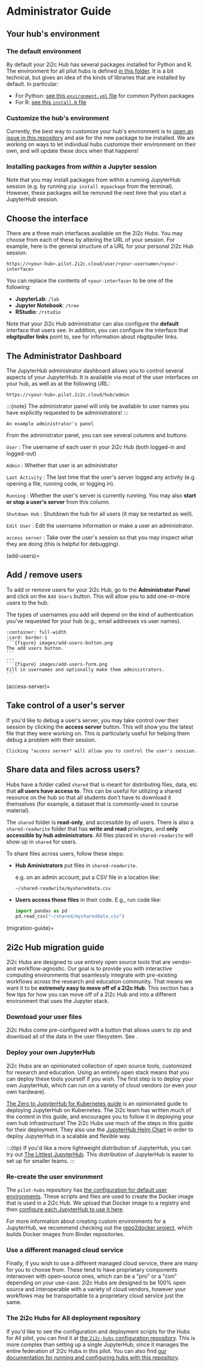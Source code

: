 # Administrator Guide

## Your hub's environment

### The default environment

By default your 2i2c Hub has several packages installed for Python and R. The environment for all pilot hubs is defined [in this folder](https://github.com/2i2c-org/low-touch-hubs/tree/master/image). It is a bit technical, but gives an idea of the kinds of libraries that are installed by default. In particular:

- For Python: [see this `environment.yml` file](https://github.com/2i2c-org/low-touch-hubs/blob/master/image/environment.yml) for common Python packages
- For R: [see this `install.R` file](https://github.com/2i2c-org/low-touch-hubs/blob/master/image/install.R)

### Customize the hub's environment

Currently, the best way to customize your hub's environment is to [open an issue in this repository](https://github.com/2i2c-org/pilot/issues/new?labels=enhancement&template=tech-request.md) and ask for the new package to be installed. We are working on ways to let individual hubs customize their environment on their own, and will update these docs when that happens!

### Installing packages from *within* a Jupyter session

Note that you may install packages from within a running JupyterHub session (e.g. by running `pip install mypackage` from the terminal). However, these packages will be removed the next time that you start a JupyterHub session.

## Choose the interface

There are a three main interfaces available on the 2i2c Hubs. You may choose from each of these by altering the URL of your session. For example, here is the general structure of a URL for your personal 2i2c Hub session:

```
https://<your-hub>.pilot.2i2c.cloud/user/<your-username>/<your-interface>
```

You can replace the contents of `<your-interface>` to be one of the following:

- **JupyterLab**: `/lab`
- **Jupyter Notebook**: `/tree`
- **RStudio**: `/rstudio`

Note that your 2i2c Hub administrator can also configure the **default** interface that users see. In addition, you can configure the interface that **nbgitpuller links** point to, see [](include-content) for information about nbgitpuller links.

## The Administrator Dashboard

The JupyterHub administrator dashboard allows you to control several aspects of your JupyterHub. It is available via most of the user interfaces on your hub, as well as at the following URL:

```
https://<your-hub>.pilot.2i2c.cloud/hub/admin
```

:::{note}
The administrator panel will only be available to user names you have explicitly requested to be administrators!
:::

```{figure} images/admin-panel.png
An example administrator's panel
```

From the administrator panel, you can see several columns and buttons:

`User`
: The username of each user in your 2i2c Hub (both logged-in and logged-out)

`Admin`
: Whether that user is an administrator

`Last Activity`
: The last time that the user's server logged any activity (e.g. opening a file, running code, or logging in).

`Running`
: Whether the user's server is currently running. You may also **start or stop a user's server** from this column.

`Shutdown Hub`
: Shutdown the hub for all users (it may be restarted as well).

`Edit User`
: Edit the username information or make a user an administrator.

`access server`
: Take over the user's session so that you may inspect what they are doing (this is helpful for debugging).

(add-users)=
## Add / remove users

To add or remove users for your 2i2c Hub, go to the **Administrator Panel** and click on the `Add Users` button. This will allow you to add one-or-more users to the hub.

The types of usernames you add will depend on the kind of authentication you've requested for your hub (e.g., email addresses vs user names).

````{panels}
:container: full-width
:card: border-1
```{figure} images/add-users-button.png
The add users button.
```
---
```{figure} images/add-users-form.png
Fill in usernames and optionally make them administrators.
```
````

(access-server)=
## Take control of a user's server

If you'd like to debug a user's server, you may take control over their session by clicking the **access server** button. This will show you the latest file that they were working on. This is particularly useful for helping them debug a problem with their session.

```{figure} images/access-server.png
Clicking "access server" will allow you to control the user's session.
```

## Share data and files across users?

Hubs have a folder called `shared` that is meant for distributing files, data, etc that **all users have access to**. This can be useful for utilizing a shared resource on the hub so that all students don't have to download it themselves (for example, a dataset that is commonly-used in course material).

The `shared` folder is **read-only**, and accessible by *all* users. There is also a `shared-readwrite` folder that has **write and read** privileges, and **only accessible by hub administrators**. All files placed in `shared-readwrite` will show up in `shared` for users.

To share files across users, follow these steps:

- **Hub Aministrators** put files in `shared-readwrite`.

  e.g. on an admin account, put a CSV file in a location like:

  ```
  ~/shared-readwrite/myshareddata.csv
  ```
- **Users access those files** in their code. E.g., run code like:

  ```python
  import pandas as pd
  pd.read_csv("~/shared/myshareddata.csv")
  ```

(migration-guide)=
## 2i2c Hub migration guide

2i2c Hubs are designed to use entirely open source tools that are vendor- and workflow-agnostic. Our goal is to provide you with interactive computing environments that seamlessly integrate with pre-existing workflows across the research and education community. That means we want it to be **extremely easy to move off of a 2i2c Hub**. This section has a few tips for how you can move off of a 2i2c Hub and into a different environment that uses the Jupyter stack.

### Download your user files

2i2c Hubs come pre-configured with a button that allows users to zip and download all of the data in the user filesystem. See [](download-user-files).

### Deploy your own JupyterHub

2i2c Hubs are an opinionated collection of open source tools, customized for research and education. Using an entirely open stack means that you can deploy these tools yourself if you wish. The first step is to deploy your own JupyterHub, which can run on a variety of cloud vendors (or even your own hardware).

[The Zero to JupyterHub for Kubernetes guide](https://z2jh.jupyter.org) is an opinionated guide to deploying JupyterHub on Kubernetes. The 2i2c team has written much of the content in this guide, and encourages you to follow it in deploying your own hub infrastructure! The 2i2c Hubs use much of the steps in this guide for their deployment. They also use the [JupyterHub Helm Chart](https://github.com/jupyterhub/helm-chart) in order to deploy JupyterHub in a scalable and flexible way.

:::{tip}
If you'd like a more lightweight distribution of JupyterHub, you can try out  [The Littlest JupyterHub](https://tljh.jupyter.org). This distribution of JupyterHub is easier to set up for smaller teams.
:::

### Re-create the user environment

The `pilot-hubs` repository has [the configuration for default user environments](https://github.com/2i2c-org/pilot-hubs/tree/master/images/user). These scripts and files are used to create the Docker image that is used in a 2i2c Hub. We upload that Docker image to a registry and then [configure each JupyterHub to use it here](https://github.com/2i2c-org/pilot-hubs/blob/master/hub/values.yaml#L85).

For more information about creating custom environments for a JupyterHub, we recommend checking out the [repo2docker project](https://repo2docker.readthedocs.io/), which builds Docker images from Binder repositories.

### Use a different managed cloud service

Finally, if you wish to use a different managed cloud service, there are many for you to choose from. These tend to have proprietary components interwoven with open-source ones, which can be a "pro" or a "con" depending on your use-case. 2i2c Hubs are designed to be 100% open source and interoperable with a variety of cloud vendors, however your workflows may be transportable to a proprietary cloud service just the same.

### The 2i2c Hubs for All deployment repository

If you'd like to see the configuration and deployment scripts for the Hubs for All pilot, you can find it at [the `2i2c-hubs` configuration repository](https://github.com/2i2c-org/pilot-hubs). This is more complex than setting up a single JupyterHub, since it manages the entire federation of 2i2c Hubs in this pilot. You can also find [our documentation for running and configuring hubs with this repository](https://2i2c.org/pilot-hubs/).
